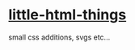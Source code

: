 # [little-html-things][ghpage]
small css additions, svgs etc...

[ghpage]: https://github.com/xSkjj/little-html-things
